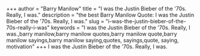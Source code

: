 +++
author = "Barry Manilow"
title = "I was the Justin Bieber of the '70s. Really, I was."
description = "the best Barry Manilow Quote: I was the Justin Bieber of the '70s. Really, I was."
slug = "i-was-the-justin-bieber-of-the-70s-really-i-was"
keywords = "I was the Justin Bieber of the '70s. Really, I was.,barry manilow,barry manilow quotes,barry manilow quote,barry manilow sayings,barry manilow saying,quotes, sayings,quote, saying, motivation"
+++
I was the Justin Bieber of the '70s. Really, I was.
